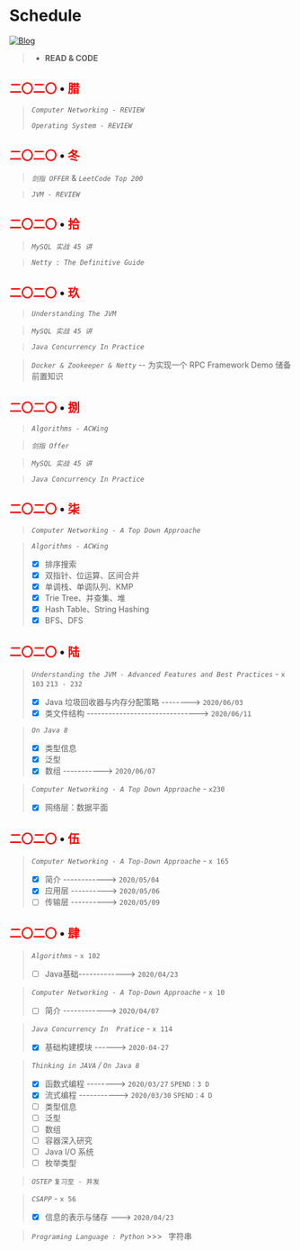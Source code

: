# Schedule
[![Blog](https://img.shields.io/badge/Blog-Hello%3F-brightgreen)](https://blog.buckbit.top/s/assignment)
<!--

<p align='center'>
  <a herf="https://blog.buckbit.top/s/assignment" alt="Blog">
    <img src="https://img.shields.io/badge/Blog-Hello%3F-brightgreen" alt="Blog"/>
  </a>
</p>
-->


> - **READ & CODE**
>
<h2>
 <span style="color:red">二〇二〇</span> • 
 <span style="color:red"> 腊 </span>
</h2>


> *`Computer Networking - REVIEW`* 
>
> *`Operating System - REVIEW`* 

<h2>
 <span style="color:red">二〇二〇</span> • 
 <span style="color:red"> 冬 </span>
</h2>


> *`剑指 OFFER`* & *`LeetCode Top 200`* 

> *`JVM - REVIEW`* 

<h2>
 <span style="color:red">二〇二〇</span> • 
 <span style="color:red"> 拾 </span>
</h2>

> *`MySQL 实战 45 讲`*

> *`Netty : The Definitive Guide`*

<h2>
 <span style="color:red">二〇二〇</span> • 
 <span style="color:red"> 玖 </span>
</h2>

> *`Understanding The JVM`*

> *`MySQL 实战 45 讲`*

> *`Java Concurrency In Practice`*

> *`Docker & Zookeeper & Netty`* -- 为实现一个 RPC Framework Demo 储备前置知识

<h2>
 <span style="color:red">二〇二〇</span> • 
 <span style="color:red"> 捌 </span>
</h2>

> *`Algorithms - ACWing`*

> *`剑指 Offer`*

> *`MySQL 实战 45 讲`*

> *`Java Concurrency In Practice`*

<h2>
 <span style="color:red">二〇二〇</span> • 
 <span style="color:red"> 柒 </span>
</h2>

> *`Computer Networking - A Top Down Approache`* 

> *`Algorithms - ACWing`*
>
> - [x] 排序搜索
> - [x] 双指针、位运算、区间合并
> - [x] 单调栈、单调队列、KMP
> - [x] Trie Tree、并查集、堆
> - [x] Hash Table、String Hashing
> - [x] BFS、DFS

<h2>
      <span style="color:red">二〇二〇</span> • 
 <span style="color:red"> 陆 </span>
</h2>

> *`Understanding the JVM - Advanced Features and Best Practices`* - `x 103` `213 - 232`
> - [x] Java 垃圾回收器与内存分配策略 --------> `2020/06/03`
> - [x] 类文件结构 -------------------------------> `2020/06/11`

> *`On Java 8`*
> - [x] 类型信息
> - [x] 泛型
> - [x] 数组 -----------> `2020/06/07`

> *`Computer Networking - A Top Down Approache`* - `x230`
>
> - [x] 网络层：数据平面

<h2>
      <span style="color:red">二〇二〇</span> • 
 <span style="color:red"> 伍 </span>
</h2>

>*`Computer Networking - A Top-Down Approache`* - `x 165`
> 
>- [x] 简介 ------------> `2020/05/04`
> - [x] 应用层 ----------> `2020/05/06`
> - [ ] 传输层 ----------> `2020/05/09`

 <h2>
  <span style="color:red">二〇二〇</span> • 
  <span style="color:red"> 肆 </span>
 </h2>


 >*`Algorithms`* - `x 102`
 >
 >- [ ] Java基础-------------> `2020/04/23` 

 > *`Computer Networking - A Top-Down Approache`* - `x 10`
 >
 > - [ ] 简介 ------------> `2020/04/07` 

 > *`Java Concurrency In  Pratice`* - `x 114`
 >
 > - [x] 基础构建模块 ------> `2020-04-27` 

 > *`Thinking in JAVA` / `On Java 8`*
 > - [x] 函数式编程 --------> `2020/03/27` `SPEND：3 D`
 > - [x] 流式编程 -----------> `2020/03/30` `SPEND：4 D`
 > - [ ] 类型信息
 > - [ ] 泛型
 > - [ ] 数组
 > - [ ] 容器深入研究
 > - [ ] Java I/O 系统
 > - [ ] 枚举类型

 > *`OSTEP`* `复习至 - 并发`

 >  *`CSAPP`* - `x 56`
 >
 >  - [x] 信息的表示与储存 ---> `2020/04/23` 

 > *`Programing Language : Python`*
 > \>>> &ensp;字符串

